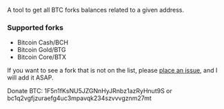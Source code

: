 A tool to get all BTC forks balances related to a given address.

### Supported forks

* Bitcoin Cash/BCH
* Bitcoin Gold/BTG
* Bitcoin Core/BTX

If you want to see a fork that is not on the list, please [place an issue](https://github.com/someone235/btc-forks-balance/issues/new), and I will add it ASAP.

Donate BTC: 1F5n1fKsNU5JZGNnHyJRnbz1azRyHnut9S or bc1q2vgfjzuraefg4uc3mpavqk234szvvvgznm27mt
